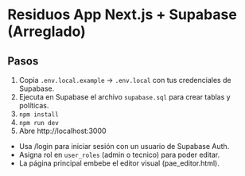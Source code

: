 
# Residuos App Next.js + Supabase (Arreglado)

## Pasos
1. Copia `.env.local.example` -> `.env.local` con tus credenciales de Supabase.
2. Ejecuta en Supabase el archivo `supabase.sql` para crear tablas y políticas.
3. `npm install`
4. `npm run dev`
5. Abre http://localhost:3000

- Usa /login para iniciar sesión con un usuario de Supabase Auth.
- Asigna rol en `user_roles` (admin o tecnico) para poder editar.
- La página principal embebe el editor visual (pae_editor.html).
